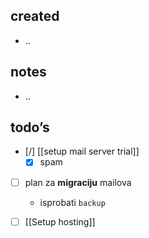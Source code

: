 ## created
-  ..
## notes
- ..
## todo’s
- [/] [[setup mail server trial]]
    - [x] spam
- [ ] plan za **migraciju** mailova
    - isprobati `backup`
- [ ] [[Setup hosting]]

